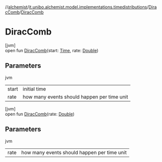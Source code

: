 //[alchemist](../../../index.md)/[it.unibo.alchemist.model.implementations.timedistributions](../index.md)/[DiracComb](index.md)/[DiracComb](-dirac-comb.md)

# DiracComb

[jvm]\
open fun [DiracComb](-dirac-comb.md)(start: [Time](../../it.unibo.alchemist.model.interfaces/-time/index.md), rate: [Double](https://kotlinlang.org/api/latest/jvm/stdlib/kotlin/-double/index.html))

## Parameters

jvm

| | |
|---|---|
| start | initial time |
| rate | how many events should happen per time unit |

[jvm]\
open fun [DiracComb](-dirac-comb.md)(rate: [Double](https://kotlinlang.org/api/latest/jvm/stdlib/kotlin/-double/index.html))

## Parameters

jvm

| | |
|---|---|
| rate | how many events should happen per time unit |
